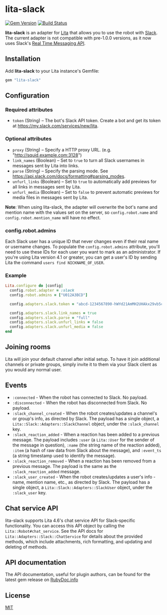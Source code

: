 # lita-slack

[![Gem Version](https://badge.fury.io/rb/lita-slack.png)](http://badge.fury.io/rb/lita-slack)
[![Build Status](https://travis-ci.org/litaio/lita-slack.png?branch=master)](https://travis-ci.org/litaio/lita-slack)

**lita-slack** is an adapter for [Lita](https://www.lita.io/) that allows you to use the robot with [Slack](https://slack.com/). The current adapter is not compatible with pre-1.0.0 versions, as it now uses Slack's [Real Time Messaging API](https://api.slack.com/rtm).

## Installation

Add **lita-slack** to your Lita instance's Gemfile:

``` ruby
gem "lita-slack"
```

## Configuration

### Required attributes

* `token` (String) – The bot's Slack API token. Create a bot and get its token at https://my.slack.com/services/new/lita.

### Optional attributes

* `proxy` (String) – Specify a HTTP proxy URL. (e.g. "http://squid.example.com:3128")
* `link_names` (Boolean) – Set to `true` to turn all Slack usernames in messages sent by Lita into links.
* `parse` (String) – Specify the parsing mode. See https://api.slack.com/docs/formatting#parsing_modes.
* `unfurl_links` (Boolean) – Set to `true` to automatically add previews for all links in messages sent by Lita.
* `unfurl_media` (Boolean) – Set to `false` to prevent automatic previews for media files in messages sent by Lita.

**Note**: When using lita-slack, the adapter will overwrite the bot's name and mention name with the values set on the server, so `config.robot.name` and `config.robot.mention_name` will have no effect.

### config.robot.admins

Each Slack user has a unique ID that never changes even if their real name or username changes. To populate the `config.robot.admins` attribute, you'll need to use these IDs for each user you want to mark as an administrator. If you're using Lita version 4.1 or greater, you can get a user's ID by sending Lita the command `users find NICKNAME_OF_USER`.

### Example

``` ruby
Lita.configure do |config|
  config.robot.adapter = :slack
  config.robot.admins = ["U012A3BCD"]

  config.adapters.slack.token = "abcd-1234567890-hWYd21AmMH2UHAkx29vb5c1Y"

  config.adapters.slack.link_names = true
  config.adapters.slack.parse = "full"
  config.adapters.slack.unfurl_links = false
  config.adapters.slack.unfurl_media = false
end
```

## Joining rooms

Lita will join your default channel after initial setup. To have it join additional channels or private groups, simply invite it to them via your Slack client as you would any normal user.

## Events

* `:connected` - When the robot has connected to Slack. No payload.
* `:disconnected` - When the robot has disconnected from Slack. No payload.
* `:slack_channel_created` - When the robot creates/updates a channel's or group's info, as directed by Slack. The payload has a single object, a `Lita::Slack::Adapters::SlackChannel` object, under the `:slack_channel` key.
* `:slack_reaction_added` - When a reaction has been added to a previous message. The payload includes `:user` (a `Lita::User` for the sender of the message in question), `:name` (the string name of the reaction added), `:item` (a hash of raw data from Slack about the message), and `:event_ts` (a string timestamp used to identify the message).
* `:slack_reaction_removed` - When a reaction has been removed from a previous message. The payload is the same as the `:slack_reaction_added` message.
* `:slack_user_created` - When the robot creates/updates a user's info - name, mention name, etc., as directed by Slack. The payload has a single object, a `Lita::Slack::Adapters::SlackUser` object, under the `:slack_user` key.

## Chat service API

lita-slack supports Lita 4.6's chat service API for Slack-specific functionality. You can access this API object by calling the `Lita::Robot#chat_service`. See the API docs for `Lita::Adapters::Slack::ChatService` for details about the provided methods, which include attachments, rich formatting, and updating and deleting of methods.

## API documentation

The API documentation, useful for plugin authors, can be found for the latest gem release on [RubyDoc.info](http://www.rubydoc.info/gems/lita-slack)

## License

[MIT](http://opensource.org/licenses/MIT)
